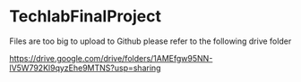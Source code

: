 # TechlabFinalProject

Files are too big to upload to Github please refer to the following drive folder

https://drive.google.com/drive/folders/1AMEfgw95NN-lV5W792Kl9qyzEhe9MTNS?usp=sharing
